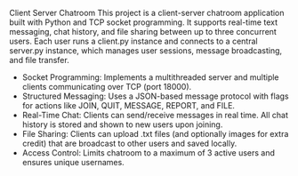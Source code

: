 Client Server Chatroom
This project is a client-server chatroom application built with Python and TCP socket programming. It supports real-time text messaging, chat history, and file sharing between up to three concurrent users. Each user runs a client.py instance and connects to a central server.py instance, which manages user sessions, message broadcasting, and file transfer.

- Socket Programming: Implements a multithreaded server and multiple clients communicating over TCP (port 18000).
- Structured Messaging: Uses a JSON-based message protocol with flags for actions like JOIN, QUIT, MESSAGE, REPORT, and FILE.
- Real-Time Chat: Clients can send/receive messages in real time. All chat history is stored and shown to new users upon joining.
- File Sharing: Clients can upload .txt files (and optionally images for extra credit) that are broadcast to other users and saved locally.
- Access Control: Limits chatroom to a maximum of 3 active users and ensures unique usernames.

